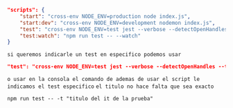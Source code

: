 ```json
"scripts": {
    "start": "cross-env NODE_ENV=production node index.js",
    "start:dev": "cross-env NODE_ENV=development nodemon index.js",
    "test": "cross-env NODE_ENV=test jest --verbose --detectOpenHandles --testTimeout=30000",
    "test:watch": "npm run test -- --watch"
}
```
```si queremos indicarle un test en especifico podemos usar```

```json
"test": "cross-env NODE_ENV=test jest --verbose --detectOpenHandles --testTimeout=30000" tests/notes.test.js,
```
```o usar en la consola el comando de ademas de usar el script le indicamos el test especifico```
```el titulo no hace falta que sea exacto```

```shell
npm run test -- -t "titulo del it de la prueba"
```
